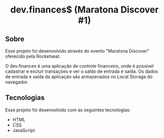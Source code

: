 <h1 align="center">
      dev.finances$ (Maratona Discover #1)
</h1>

## Sobre

Esse projeto foi desenvolvido através do evento "Maratona Discover" oferecido pela Rocketseat.

O dev.finances é uma aplicação de controle financeiro, onde é possível cadastrar e excluir transações e ver o saldo de entrada e saída. Os dados de entrada e saída da aplicação são armazenados no Local Storage do navegador.

## Tecnologias

Esse projeto foi desenvolvido com as seguintes tecnologias:

- HTML
- CSS
- JavaScript